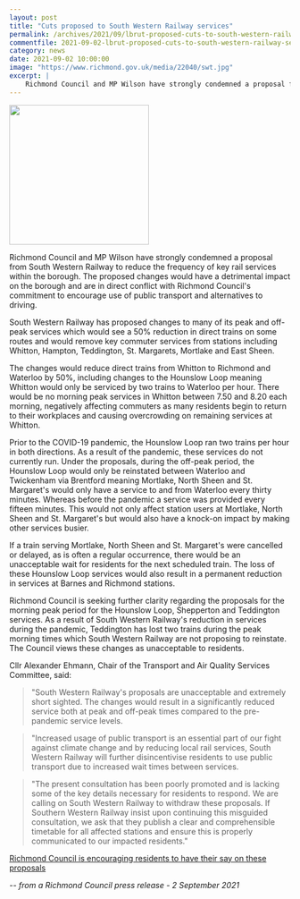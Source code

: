 ```yaml
---
layout: post
title: "Cuts proposed to South Western Railway services"
permalink: /archives/2021/09/lbrut-proposed-cuts-to-south-western-railway-services.html
commentfile: 2021-09-02-lbrut-proposed-cuts-to-south-western-railway-services
category: news
date: 2021-09-02 10:00:00
image: "https://www.richmond.gov.uk/media/22040/swt.jpg"
excerpt: |
    Richmond Council and MP Wilson have strongly condemned a proposal from South Western Railway to reduce the frequency of key rail services within the borough.
---
```


<img class="photo right" width="250" src="https://www.richmond.gov.uk/media/22040/swt.jpg" >

Richmond Council and MP Wilson have strongly condemned a proposal from South Western Railway to reduce the frequency of key rail services within the borough. The proposed changes would have a detrimental impact on the borough and are in direct conflict with Richmond Council's commitment to encourage use of public transport and alternatives to driving.

South Western Railway has proposed changes to many of its peak and off-peak services which would see a 50% reduction in direct trains on some routes and would remove key commuter services from stations  including Whitton, Hampton, Teddington, St. Margarets, Mortlake and East Sheen.

The changes would reduce direct trains from Whitton to Richmond and Waterloo by 50%, including changes to the Hounslow Loop meaning Whitton would only be serviced by two trains to Waterloo per hour. There would be no morning peak services in Whitton between 7.50 and 8.20 each morning, negatively affecting commuters as many residents begin to return to their workplaces and causing overcrowding on remaining services at Whitton.

Prior to the COVID-19 pandemic, the Hounslow Loop ran two trains per hour in both directions. As a result of the pandemic, these services do not currently run. Under the proposals, during the off-peak period, the Hounslow Loop would only be reinstated between Waterloo and Twickenham via Brentford meaning Mortlake, North Sheen and St. Margaret's would only have a service to and from Waterloo every thirty minutes. Whereas before the pandemic a service was provided every fifteen minutes. This would not only affect station users at Mortlake, North Sheen and St. Margaret's but would also have a knock-on impact by making other services busier.

If a train serving Mortlake, North Sheen and St. Margaret's were cancelled or delayed, as is often a regular occurrence, there would be an unacceptable wait for residents for the next scheduled train. The loss of these Hounslow Loop services would also result in a permanent reduction in services at Barnes and Richmond stations.

Richmond Council is seeking further clarity regarding the proposals for the morning peak period for the Hounslow Loop, Shepperton and Teddington services. As a result of South Western Railway's reduction in services during the pandemic, Teddington has lost two trains during the peak morning times which South Western Railway are not proposing to reinstate. The Council views these changes as unacceptable to residents.

Cllr Alexander Ehmann, Chair of the Transport and Air Quality Services Committee, said:

> "South Western Railway's proposals are unacceptable and extremely short sighted. The changes would result in a significantly reduced service both at peak and off-peak times compared to the pre-pandemic service levels.

> "Increased usage of public transport is an essential part of our fight against climate change and by reducing local rail services, South Western Railway will further disincentivise residents to use public transport due to increased wait times between services.

> "The present consultation has been poorly promoted and is lacking some of the key details necessary for residents to respond. We are calling on South Western Railway to withdraw these proposals. If Southern Western Railway insist upon continuing this misguided consultation, we ask that they publish a clear and comprehensible timetable for all affected stations and ensure this is properly communicated to our impacted residents."

[Richmond Council is encouraging residents to have their say on these proposals](https://www.southwesternrailway.com/plan-my-journey/timetables/timetable-consultation-december-2022)

<cite>-- from a Richmond Council press release - 2 September 2021</cite>
